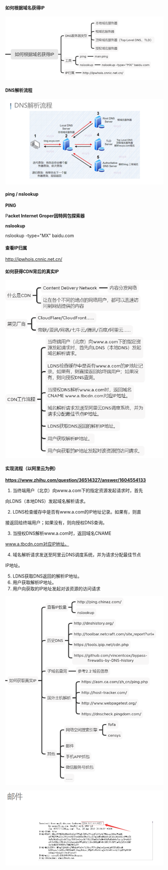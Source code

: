 #### 如何根据域名获得IP

![1687164055243](image/1.2IP信息/1687164055243.png)

#### DNS解析流程

![1687164014922](image/1.2IP信息/1687164014922.png)

#### ping / nslookup

**PING**

P**acket **In**ternet **G**roper因特网包探索器**

**nslookup**

nslookup -type="MX" baidu.com


#### 查看IP归属

http://ipwhois.cnnic.net.cn/


#### 如何获得CDN背后的真实IP

![1687164233309](image/1.2IP信息/1687164233309.png)

#### 实现流程（以阿里云为例）

**https://www.zhihu.com/question/36514327/answer/1604554133**

1. 当终端用户（北京）向www.a.com下的指定资源发起请求时，首先

向LDNS（本地DNS）发起域名解析请求。

2. LDNS检查缓存中是否有www.a.com的IP地址记录。如果有，则直

接返回给终端用户；如果没有，则向授权DNS查询。

3. 当授权DNS解析www.a.com时，返回域名CNAME

www.a.tbcdn.com对应IP地址。

4. 域名解析请求发送至阿里云DNS调度系统，并为请求分配最佳节点

IP地址。

5. LDNS获取DNS返回的解析IP地址。
6. 用户获取解析IP地址。
7. 用户向获取的IP地址发起对该资源的访问请求





![1687164278381](image/1.2IP信息/1687164278381.png)

![1687164436450](image/1.2IP信息/1687164436450.png)
